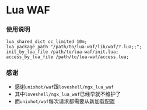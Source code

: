 # Lua WAF


### 使用说明

```nginx
lua_shared_dict cc_limited 10m;
lua_package_path "/path/to/lua-waf/lib/waf/?.lua;;";
init_by_lua_file /path/to/lua-waf/init.lua;
access_by_lua_file /path/to/lua-waf/access.lua;
```

### 感谢

* 感谢`unixhot/waf`跟`loveshell/ngx_lua_waf`
* 其中`loveshell/ngx_lua_waf`已经早就不维护了
* 而`unixhot/waf`每次请求都需要从新加载配置
